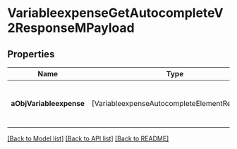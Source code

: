 # VariableexpenseGetAutocompleteV2ResponseMPayload

## Properties
Name | Type | Description | Notes
------------ | ------------- | ------------- | -------------
**aObjVariableexpense** | [VariableexpenseAutocompleteElementResponse] | An array of Variableexpense autocomplete element response. | [optional] 

[[Back to Model list]](../README.md#documentation-for-models) [[Back to API list]](../README.md#documentation-for-api-endpoints) [[Back to README]](../README.md)


